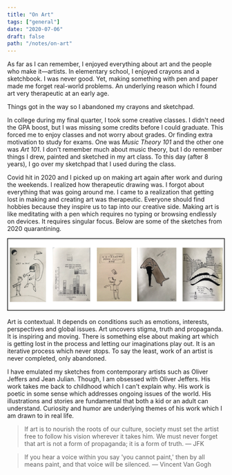 ```yaml
---
title: "On Art"
tags: ["general"]
date: "2020-07-06"
draft: false
path: "/notes/on-art"
---
```

As far as I can remember, I enjoyed everything about art and the people who make it—artists. In elementary school, I enjoyed crayons and a sketchbook. I was never good. Yet, making something with pen and paper made me forget real-world problems. An underlying reason which I found art very therapeutic at an early age.

Things got in the way so I abandoned my crayons and sketchpad.

In college during my final quarter, I took some creative classes. I didn't need the GPA boost, but I was missing some credits before I could graduate. This forced me to enjoy classes and not worry about grades. Or finding extra motivation to study for exams. One was _Music Theory 101_ and the other one was _Art 101_. I don't remember much about music theory, but I do remember things I drew, painted and sketched in my art class. To this day (after 8 years), I go over my sketchpad that I used during the class.

Covid hit in 2020 and I picked up on making art again after work and during the weekends. I realized how therapeutic drawing was. I forgot about everything that was going around me. I came to a realization that getting lost in making and creating art was therapeutic. Everyone should find hobbies because they inspire us to tap into our creative side. Making art is like meditating with a pen which requires no typing or browsing endlessly on devices. It requires singular focus. Below are some of the sketches from 2020 quarantining.

<img src="../../src/images/art.png" alt="artwork"/>
<br>

Art is contextual. It depends on conditions such as emotions, interests, perspectives and global issues. Art uncovers stigma, truth and propaganda. It is inspiring and moving. There is something else about making art which is getting lost in the process and letting our imaginations play out. It is an iterative process which never stops. To say the least, work of an artist is never completed, only abandoned.

I have emulated my sketches from contemporary artists such as Oliver Jeffers and Jean Julian. Though, I am obsessed with Oliver Jeffers. His work takes me back to childhood which I can't explain why. His work is poetic in some sense which addresses ongoing issues of the world. His illustrations and stories are fundamental that both a kid or an adult can understand. Curiosity and humor are underlying themes of his work which I am drawn to in real life.

> If art is to nourish the roots of our culture, society must set the artist free to follow his vision wherever it takes him. We must never forget that art is not a form of propaganda; it is a form of truth. — JFK

> If you hear a voice within you say 'you cannot paint,' then by all means paint, and that voice will be silenced. — Vincent Van Gogh
